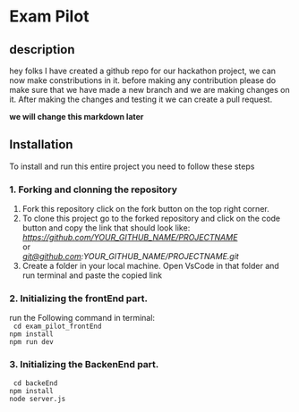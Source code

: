 # Exam Pilot

## description
 hey folks I have created a github repo for our hackathon project, we can now make constributions in it. before making any contribution please do make sure that we have made a new branch and we are making changes on it. After making the changes and testing it we can create a pull request. 

 **we will change this markdown later**
## Installation

To install and run this entire project you need to follow these steps

### 1. Forking and clonning the repository    
   1. Fork this repository click on the fork button on the top right corner.  
   2. To clone this project go to the forked repository and click on the  code button and copy the link that should look like:   
*https://github.com/YOUR_GITHUB_NAME/PROJECTNAME*   
or   
*git@github.com:YOUR_GITHUB_NAME/PROJECTNAME.git*
   3. Create a folder in your local machine. Open VsCode in that folder and run terminal and paste the copied link

### 2. Initializing the frontEnd part.
   run the Following command in terminal:   
   ` cd exam_pilot_frontEnd`  
   `npm install `   
   `npm run dev`
   
### 3. Initializing the BackenEnd part.

` cd backeEnd`  
   `npm install `   
   `node server.js`